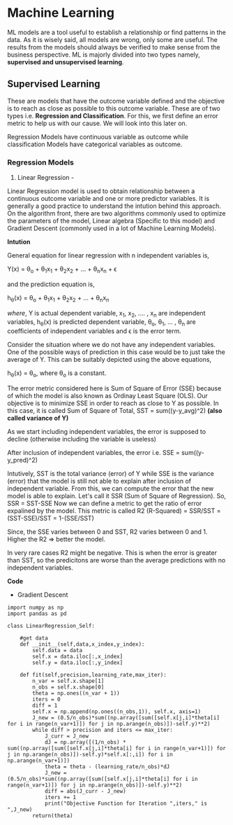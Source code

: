 # Machine Learning

ML models are a tool useful to establish a relationship or find patterns in the data. As it is wisely said, all models are wrong, only some are useful. The results from the models should always be verified to make sense from the business perspective.
ML is majorly divided into two types namely, **supervised and unsupervised learning**.

## Supervised Learning

These are models that have the outcome variable defined and the objective is to reach as close as possible to this outcome variable. These are of two types i.e. **Regression and Classification**. For this, we first define an error metric to help us with our cause. We will look into this later on.

Regression Models have continuous variable as outcome while classification Models have categorical variables as outcome.

### Regression Models

1. Linear Regression -

Linear Regression model is used to obtain relationship between a continuous outcome variable and one or more predictor variables. It is generally a good practice to understand the intution behind this approach. On the algorithm front, there are two algorithms commonly used to optimize the parameters of the model, Linear algebra (Specific to this model) and Gradient Descent (commonly used in a lot of Machine Learning Models). 

**Intution**

General equation for linear regression with n independent variables is, 

Y(x) = &theta;<sub>o</sub> + &theta;<sub>1</sub>x<sub>1</sub> + &theta;<sub>2</sub>x<sub>2</sub> + ... + &theta;<sub>n</sub>x<sub>n</sub> + &straightepsilon;

and the prediction equation is, 

h<sub>&theta;</sub>(x) = &theta;<sub>o</sub> + &theta;<sub>1</sub>x<sub>1</sub> + &theta;<sub>2</sub>x<sub>2</sub> + ... + &theta;<sub>n</sub>x<sub>n</sub> 

_where_, Y is actual dependent variable, 
x<sub>1</sub>, x<sub>2</sub>, .... , x<sub>n</sub> are independent variables, 
h<sub>&theta;</sub>(x) is predicted dependent variable,
&theta;<sub>o</sub>, &theta;<sub>1</sub>, ... , &theta;<sub>n</sub> are coefficients of independent variables and
&straightepsilon; is the error term.

Consider the situation where we do not have any independent variables. One of the possible ways of prediction in this case would be to just take the average of Y. This can be suitably depicted using the above equations,

h<sub>&theta;</sub>(x) = &theta;<sub>o</sub>, where &theta;<sub>o</sub> is a constant.

The error metric considered here is Sum of Square of Error (SSE) because of which the model is also known as Ordinay Least Square (OLS). Our objective is to minimize SSE in order to reach as close to Y as possible.
In this case, it is called Sum of Square of Total, SST = sum((y-y_avg)^2) **(also called variance of Y)**

As we start including independent variables, the error is supposed to decline (otherwise including the variable is useless)

After inclusion of independent variables, the error i.e. SSE = sum((y-y_pred)^2)

Intutively, SST is the total variance (error) of Y while SSE is the variance (error) that the model is still not able to explain after inclusion of independent variable. From this, we can compute the error that the new model is able to explain. Let's call it SSR (Sum of Square of Regression).
So, SSR = SST-SSE
Now we can define a metric to get the ratio of error expalined by the model.
This metric is called R2 (R-Squared) = SSR/SST = (SST-SSE)/SST = 1-(SSE/SST)

Since, the SSE varies between 0 and SST, R2 varies between 0 and 1. Higher the R2 => better the model.

In very rare cases R2 might be negative. This is when the error is greater than SST, so the predicitons are worse than the average predictions with no independent variables.




**Code** 
- Gradient Descent

```
import numpy as np
import pandas as pd

class LinearRegression_Self:
    
    #get data
    def __init__(self,data,x_index,y_index):
        self.data = data
        self.x = data.iloc[:,x_index]
        self.y = data.iloc[:,y_index]
        
    def fit(self,precision,learning_rate,max_iter):
        n_var = self.x.shape[1]
        n_obs = self.x.shape[0]
        theta = np.ones((n_var + 1))
        iters = 0
        diff = 1
        self.x = np.append(np.ones((n_obs,1)), self.x, axis=1)
        J_new = (0.5/n_obs)*sum((np.array([sum([self.x[j,i]*theta[i] for i in range(n_var+1)]) for j in np.arange(n_obs)])-self.y)**2)
        while diff > precision and iters <= max_iter:
            J_curr = J_new
            dJ = np.array([(1/n_obs) * sum((np.array([sum([self.x[j,i]*theta[i] for i in range(n_var+1)]) for j in np.arange(n_obs)])-self.y)*self.x[:,i]) for i in np.arange(n_var+1)])
            theta = theta - (learning_rate/n_obs)*dJ
            J_new = (0.5/n_obs)*sum((np.array([sum([self.x[j,i]*theta[i] for i in range(n_var+1)]) for j in np.arange(n_obs)])-self.y)**2)
            diff = abs(J_curr - J_new)
            iters += 1
            print("Objective Function for Iteration ",iters," is ",J_new)
        return(theta)

```
